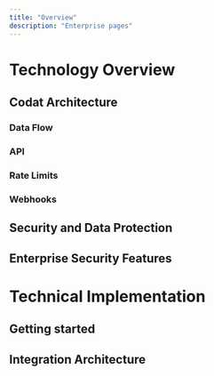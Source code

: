 ```yaml
---
title: "Overview"
description: "Enterprise pages"
---
```


# Technology Overview

## Codat Architecture


### Data Flow

### API

### Rate Limits

### Webhooks

## Security and Data Protection

## Enterprise Security Features

# Technical Implementation

## Getting started


## Integration Architecture
